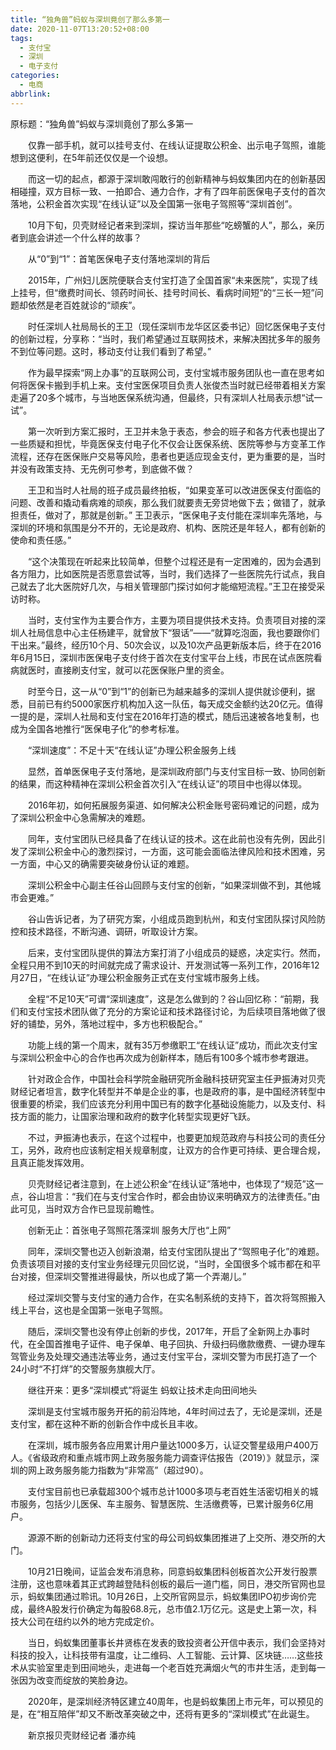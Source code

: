```yaml
---
title: “独角兽”蚂蚁与深圳竟创了那么多第一
date: 2020-11-07T13:20:52+08:00
tags:
  - 支付宝
  - 深圳
  - 电子支付
categories:
  - 电商
abbrlink:
---
```


原标题：“独角兽”蚂蚁与深圳竟创了那么多第一

　　仅靠一部手机，就可以挂号支付、在线认证提取公积金、出示电子驾照，谁能想到这便利，在5年前还仅仅是一个设想。

　　而这一切的起点，都源于深圳敢闯敢行的创新精神与蚂蚁集团内在的创新基因相碰撞，双方目标一致、一拍即合、通力合作，才有了四年前医保电子支付的首次落地，公积金首次实现“在线认证”以及全国第一张电子驾照等“深圳首创”。

　　10月下旬，贝壳财经记者来到深圳，探访当年那些“吃螃蟹的人”，那么，亲历者到底会讲述一个什么样的故事？

　　从“0”到“1”：首笔医保电子支付落地深圳的背后

　　2015年，广州妇儿医院便联合支付宝打造了全国首家“未来医院”，实现了线上挂号，但“缴费时间长、领药时间长、挂号时间长、看病时间短”的“三长一短”问题却依然是老百姓就诊的“顽疾”。

　　时任深圳人社局局长的王卫（现任深圳市龙华区区委书记）回忆医保电子支付的创新过程，分享称：“当时，我们希望通过互联网技术，来解决困扰多年的服务不到位等问题。这时，移动支付让我们看到了希望。”

　　作为最早探索“网上办事”的互联网公司，支付宝城市服务团队也一直在思考如何将医保卡搬到手机上来。支付宝医保项目负责人张俊杰当时就已经带着相关方案走遍了20多个城市，与当地医保系统沟通，但最终，只有深圳人社局表示想“试一试”。

　　第一次听到方案汇报时，王卫并未急于表态，参会的班子和各方代表也提出了一些质疑和担忧，毕竟医保支付电子化不仅会让医保系统、医院等参与方变革工作流程，还存在医保账户交易等风险，患者也更适应现金支付，更为重要的是，当时并没有政策支持、无先例可参考，到底做不做？

　　王卫和当时人社局的班子成员最终拍板，“如果变革可以改进医保支付面临的问题、改善和撬动看病难的顽疾，那么我们就要责无旁贷地做下去；做错了，就承担责任，做对了，那就是创新。” 王卫表示，“医保电子支付能在深圳率先落地，与深圳的环境和氛围是分不开的，无论是政府、机构、医院还是年轻人，都有创新的使命和责任感。”

　　“这个决策现在听起来比较简单，但整个过程还是有一定困难的，因为会遇到各方阻力，比如医院是否愿意尝试等，当时，我们选择了一些医院先行试点，我自己就去了北大医院好几次，与相关管理部门探讨如何才能缩短流程。”王卫在接受采访时称。

　　当时，支付宝作为主要合作方，主要为项目提供技术支持。负责项目对接的深圳人社局信息中心主任杨建平，就曾放下“狠话”——“就算吃泡面，我也要跟你们干出来。”最终，经历10个月、50次会议，以及10次产品更新版本后，终于在2016年6月15日，深圳市医保电子支付终于首次在支付宝平台上线，市民在试点医院看病就医时，直接刷支付宝，就可以花医保账户里的资金。

　　时至今日，这一从“0”到“1”的创新已为越来越多的深圳人提供就诊便利，据悉，目前已有约5000家医疗机构加入这一队伍，每天成交金额约达20亿元。值得一提的是，深圳人社局和支付宝在2016年打造的模式，随后迅速被各地复制，也成为全国各地推行“医保电子化”的参考标准。

　　“深圳速度”：不足十天“在线认证”办理公积金服务上线

　　显然，首单医保电子支付落地，是深圳政府部门与支付宝目标一致、协同创新的结果，而这种精神在深圳公积金首次引入“在线认证”的项目中也得以体现。

　　2016年初，如何拓展服务渠道、如何解决公积金账号密码难记的问题，成为了深圳公积金中心急需解决的难题。

　　同年，支付宝团队已经具备了在线认证的技术。这在此前也没有先例，因此引发了深圳公积金中心的激烈探讨，一方面，这可能会面临法律风险和技术困难，另一方面，中心又的确需要突破身份认证的难题。

　　深圳公积金中心副主任谷山回顾与支付宝的创新，“如果深圳做不到，其他城市会更难。”

　　谷山告诉记者，为了研究方案，小组成员跑到杭州，和支付宝团队探讨风险防控和技术路径，不断沟通、调研，听取设计方案。

　　后来，支付宝团队提供的算法方案打消了小组成员的疑惑，决定实行。然而，全程只用不到10天的时间就完成了需求设计、开发测试等一系列工作，2016年12月27日，“在线认证”办理公积金服务正式在支付宝城市服务上线。

　　全程“不足10天”可谓“深圳速度”，这是怎么做到的？谷山回忆称：“前期，我们和支付宝技术团队做了充分的方案论证和技术路径讨论，为后续项目落地做了很好的铺垫，另外，落地过程中，多方也积极配合。”

　　功能上线的第一个周末，就有35万参缴职工“在线认证”成功，而此次支付宝与深圳公积金中心的合作也再次成为创新样本，随后有100多个城市参考跟进。

　　针对政企合作，中国社会科学院金融研究所金融科技研究室主任尹振涛对贝壳财经记者坦言，数字化转型并不单是企业的事，也是政府的事，是中国经济转型中很重要的桥梁，我们应该充分利用中国已有的数字化基础设施能力，以及支付、科技方面的能力，让国家治理和政府的数字化转型实现更好飞跃。

　　不过，尹振涛也表示，在这个过程中，也要更加规范政府与科技公司的责任分工，另外，政府也应该制定相关规章制度，让双方的合作更可持续、更合理合规，且真正能发挥效用。

　　贝壳财经记者注意到，在上述公积金“在线认证”落地中，也体现了“规范”这一点，谷山坦言：“我们在与支付宝合作时，都会由协议来明确双方的法律责任。”由此可见，当时双方合作已显现前瞻性。

　　创新无止：首张电子驾照花落深圳 服务大厅也“上网”

　　同年，深圳交警也迈入创新浪潮，给支付宝团队提出了“驾照电子化”的难题。负责该项目对接的支付宝业务经理元贝回忆说，“当时，全国很多个城市都在和平台对接，但深圳交警推进得最快，所以也成了第一个弄潮儿。”

　　经过深圳交警与支付宝的通力合作，在实名制系统的支持下，首次将驾照搬入线上平台，这也是全国第一张电子驾照。

　　随后，深圳交警也没有停止创新的步伐，2017年，开启了全新网上办事时代，在全国首推电子证件、电子保单、电子回执、升级扫码缴款缴费、一键办理车驾管业务及处理交通违法等业务，通过支付宝平台，深圳交警为市民打造了一个24小时“不打烊”的交警服务旗舰大厅。

　　继往开来：更多“深圳模式”将诞生 蚂蚁让技术走向田间地头

　　深圳是支付宝城市服务开拓的前沿阵地，4年时间过去了，无论是深圳，还是支付宝，都在这种不断的创新合作中成长且丰收。

　　在深圳，城市服务各应用累计用户量达1000多万，认证交警星级用户400万人。《省级政府和重点城市网上政务服务能力调查评估报告（2019）》就显示，深圳的网上政务服务能力指数为“非常高”（超过90）。

　　支付宝目前也已承载超300个城市总计1000多项与老百姓生活密切相关的城市服务，包括少儿医保、车主服务、智慧医院、生活缴费等，已累计服务6亿用户。

　　源源不断的创新动力还将支付宝的母公司蚂蚁集团推进了上交所、港交所的大门。

　　10月21日晚间，证监会发布消息称，同意蚂蚁集团科创板首次公开发行股票注册，这也意味着其正式跨越登陆科创板的最后一道门槛，同日，港交所官网也显示，蚂蚁集团通过聆讯。10月26日，上交所官网显示，蚂蚁集团IPO初步询价完成，最终A股发行价确定为每股68.8元，总市值2.1万亿元。这是史上第一次，科技大公司在纽约以外的地方完成定价。

　　当日，蚂蚁集团董事长井贤栋在发表的致投资者公开信中表示，我们会坚持对科技的投入，让科技带有温度，让二维码、人工智能、云计算、区块链……这些技术从实验室里走到田间地头，走进每一个老百姓充满烟火气的市井生活，走到每一张因为改变而绽放的笑脸身边。

　　2020年，是深圳经济特区建立40周年，也是蚂蚁集团上市元年，可以预见的是，在“相互陪伴”却又不断改革突破之中，还将有更多的“深圳模式”在此诞生。

　　新京报贝壳财经记者 潘亦纯